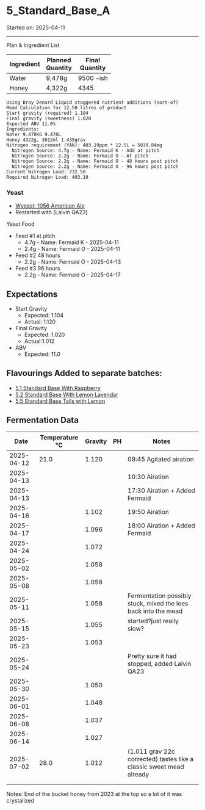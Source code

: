 <h1> 5_Standard_Base_A </h1>
Started on: 2025-04-11
<hr>
Plan & Ingredient List

| Ingredient | Planned<br/>Quantity | Final<br/>Quantity |
|------------|----------------------|--------------------|
| Water      | 9,478g               | 9500 -ish          |
| Honey      | 4,322g               | 4345               |

```
Using Bray Denard Liquid staggered nutrient additions (sort-of)
Mead Calculation for 12.50 litres of product
Start gravity (required) 1.104
Final gravity (sweetness) 1.020
Expected ABV 11.0%
Ingredients:
Water 9.478KG 9.478L
Honey 4322g, 3012ml 1.435grav
Nitrogen requirement (YAN): 403.19ppm * 12.5L = 5039.84mg
  Nitrogen Source: 4.7g - Name: Fermaid K - Add at pitch
  Nitrogen Source: 2.2g - Name: Fermaid O - At pitch
  Nitrogen Source: 2.2g - Name: Fermaid O - 48 Hours post pitch
  Nitrogen Source: 2.2g - Name: Fermaid O - 96 Hours post pitch
Current Nitrogen Load: 732.50
Required Nitrogen Load: 403.19
```

### Yeast

- [Wyeast: 1056 American Ale](https://wyeastlab.com/product/american-ale/)
- Restarted with [Lalvin QA23]

Yeast Food

- Feed #1 at pitch
    - 4.7g - Name: Fermaid K - 2025-04-11
    - 2.4g - Name: Fermaid O - 2025-04-11
- Feed #2 48 hours
    - 2.2g - Name: Fermaid O - 2025-04-13
- Feed #3 96 hours
    - 2.2g - Name: Fermaid O - 2025-04-17

## Expectations

- Start Gravity
    - Expected: 1.104
    - Actual: 1.120
- Final Gravity
    - Expected: 1.020
    - Actual:1.012
- ABV
    - Expected: 11.0

## Flavourings Added to separate batches:

- <a href="Recipe%20List/5_1_Standard_Base_With_Raspberry.md"> 5.1 Standard Base With Raspberry</a>
- <a href="Recipe%20List/5_2_Standard_Base_With_Lemon_Lavendar.md"> 5.2 Standard Base With Lemon Lavendar</a>
- <a href="Recipe%20List/5_5_Standard_Base_Tails_with_Lemon.md"> 5.5 Standard Base Tails with Lemon</a>

<h2>Fermentation Data</h2>

| Date       | Temperature °C | Gravity | PH | Notes                                                                |
|------------|----------------|---------|----|----------------------------------------------------------------------|
| 2025-04-12 | 21.0           | 1.120   |    | 09:45 Agitated airation                                              |
| 2025-04-13 |                |         |    | 10:30 Airation                                                       |
| 2025-04-13 |                |         |    | 17:30 Airation + Added Fermaid                                       |
| 2025-04-16 |                | 1.102   |    | 19:50 Airation                                                       |
| 2025-04-17 |                | 1.096   |    | 18:00  Airation + Added Fermaid                                      |
| 2025-04-24 |                | 1.072   |    |                                                                      |
| 2025-05-02 |                | 1.058   |    |                                                                      |
| 2025-05-08 |                | 1.058   |    |                                                                      |
| 2025-05-11 |                | 1.058   |    | Fermentation possibly stuck, mixed the lees back into the mead       |
| 2025-05-15 |                | 1.055   |    | started?just really slow?                                            |
| 2025-05-23 |                | 1.053   |    |                                                                      |
| 2025-05-24 |                |         |    | Pretty sure it had stopped, added Lalvin QA23                        |
| 2025-05-30 |                | 1.050   |    |                                                                      |
| 2025-06-01 |                | 1.048   |    |                                                                      |
| 2025-06-08 |                | 1.037   |    |                                                                      |
| 2025-06-14 |                | 1.027   |    |                                                                      |
| 2025-07-02 | 28.0           | 1.012   |    | (1.011 grav 22c corrected)  tastes like a classic sweet mead already |
|            |                |         |    |                                                                      |
|            |                |         |    |                                                                      |

Notes:
End of the bucket honey from 2023 at the top so a lot of it was crystalized
